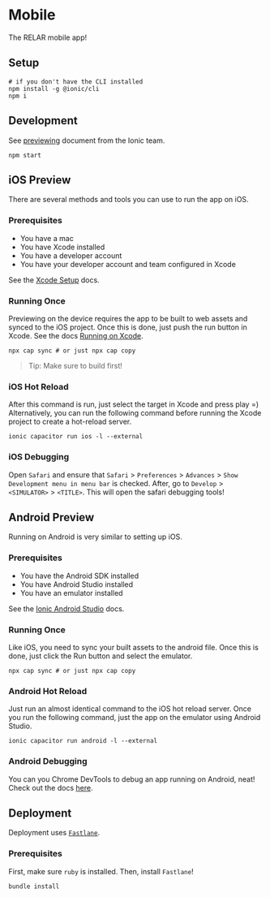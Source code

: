 # Mobile

The RELAR mobile app!

## Setup

```
# if you don't have the CLI installed
npm install -g @ionic/cli
npm i
```

## Development

See [previewing](https://ionicframework.com/docs/developing/previewing) document from the Ionic team.

```
npm start
```

## iOS Preview

There are several methods and tools you can use to run the app on iOS.

### Prerequisites

- You have a mac
- You have Xcode installed
- You have a developer account
- You have your developer account and team configured in Xcode

See the [Xcode Setup](https://ionicframework.com/docs/developing/ios#xcode-setup) docs.

### Running Once

Previewing on the device requires the app to be built to web assets and synced to the iOS project. Once this is done, just push the run button in Xcode. See the docs [Running on Xcode](https://ionicframework.com/docs/developing/ios#running-with-xcode).

```
npx cap sync # or just npx cap copy
```

> Tip: Make sure to build first!

### iOS Hot Reload

After this command is run, just select the target in Xcode and press play =) Alternatively, you can run the following command before running the Xcode project to create a hot-reload server.

```
ionic capacitor run ios -l --external
```

### iOS Debugging

Open `Safari` and ensure that `Safari` > `Preferences` > `Advances` > `Show Development menu in menu bar` is checked. After, go to `Develop` > `<SIMULATOR>` > `<TITLE>`. This will open the safari debugging tools!

## Android Preview

Running on Android is very similar to setting up iOS.

### Prerequisites

- You have the Android SDK installed
- You have Android Studio installed
- You have an emulator installed

See the [Ionic Android Studio](https://ionicframework.com/docs/developing/android#android-studio) docs.

### Running Once

Like iOS, you need to sync your built assets to the android file. Once this is done, just click the Run button and select the emulator.

```
npx cap sync # or just npx cap copy
```

### Android Hot Reload

Just run an almost identical command to the iOS hot reload server. Once you run the following command, just the app on the emulator using Android Studio.

```
ionic capacitor run android -l --external
```

### Android Debugging

You can you Chrome DevTools to debug an app running on Android, neat! Check out the docs [here](https://ionicframework.com/docs/developing/android#using-chrome-devtools).

## Deployment

Deployment uses [`Fastlane`](https://docs.fastlane.tools/).

### Prerequisites

First, make sure `ruby` is installed. Then, install `Fastlane`!

```
bundle install
```
